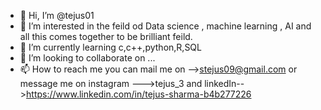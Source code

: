 - 👋 Hi, I’m @tejus01
- 👀 I’m interested in the feild od Data science , machine learning , AI and all this comes together to be brilliant feild.
- 🌱 I’m currently learning c,c++,python,R,SQL
- 💞️ I’m looking to collaborate on ...
- 📫 How to reach me you can mail me on -->stejus09@gmail.com or message me on instagram --->tejus_3 and linkedIn-->https://www.linkedin.com/in/tejus-sharma-b4b277226

<!---
tejus01/tejus01 is a ✨ special ✨ repository because its `README.md` (this file) appears on your GitHub profile.
You can click the Preview link to take a look at your changes.
